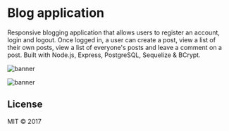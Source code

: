 # Blog application

Responsive blogging application that allows users to register an account, login and logout. Once logged in, a user can create a post, view a list of their own posts, view a list of everyone's posts and leave a comment on a post. Built with Node.js, Express, PostgreSQL, Sequelize & BCrypt.

![banner](http://members.chello.nl/m.van.duren/img/blog.png)


![banner](http://members.chello.nl/m.van.duren/img/mobile.png)


## License

MIT © 2017 
